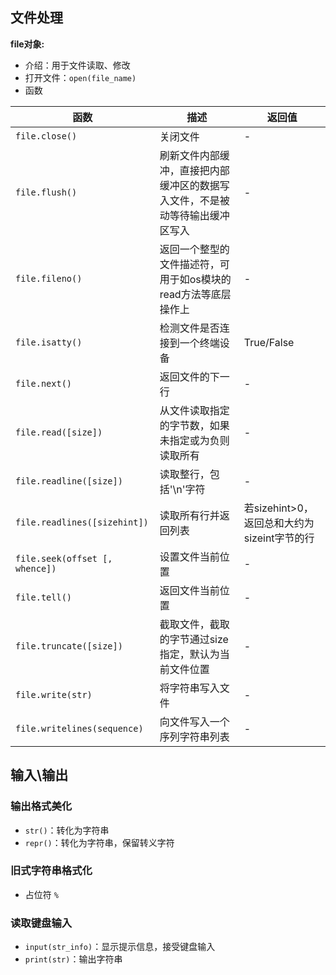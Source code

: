 ## 文件处理

**file对象:**

+ 介绍：用于文件读取、修改
+ 打开文件：`open(file_name)`
+ 函数

|函数|描述|返回值|
|-|-|-|
|`file.close()`|关闭文件|-|
|`file.flush()`|刷新文件内部缓冲，直接把内部缓冲区的数据写入文件，不是被动等待输出缓冲区写入|-|
|`file.fileno()`|返回一个整型的文件描述符，可用于如os模块的read方法等底层操作上|-|
|`file.isatty()`|检测文件是否连接到一个终端设备|True/False|
|`file.next()`|返回文件的下一行|-|
|`file.read([size])`|从文件读取指定的字节数，如果未指定或为负则读取所有|-|
|`file.readline([size])`|读取整行，包括'\n'字符|-|
|`file.readlines([sizehint])`|读取所有行并返回列表|若sizehint>0，返回总和大约为sizeint字节的行|
|`file.seek(offset [, whence])`|设置文件当前位置|-|
|`file.tell()`|返回文件当前位置|-|
|`file.truncate([size])`|截取文件，截取的字节通过size指定，默认为当前文件位置|-|
|`file.write(str)`|将字符串写入文件|-|
|`file.writelines(sequence)`|向文件写入一个序列字符串列表|-|

## 输入\输出

### 输出格式美化

+ `str()`：转化为字符串
+ `repr()`：转化为字符串，保留转义字符

### 旧式字符串格式化

+ 占位符 `%`

### 读取键盘输入

+ `input(str_info)`：显示提示信息，接受键盘输入
+ `print(str)`：输出字符串